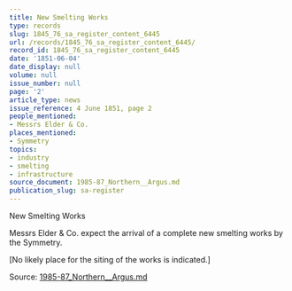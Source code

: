 ```yaml
---
title: New Smelting Works
type: records
slug: 1845_76_sa_register_content_6445
url: /records/1845_76_sa_register_content_6445/
record_id: 1845_76_sa_register_content_6445
date: '1851-06-04'
date_display: null
volume: null
issue_number: null
page: '2'
article_type: news
issue_reference: 4 June 1851, page 2
people_mentioned:
- Messrs Elder & Co.
places_mentioned:
- Symmetry
topics:
- industry
- smelting
- infrastructure
source_document: 1985-87_Northern__Argus.md
publication_slug: sa-register
---
```


New Smelting Works

Messrs Elder & Co. expect the arrival of a complete new smelting works by the Symmetry.

[No likely place for the siting of the works is indicated.]

Source: [1985-87_Northern__Argus.md](/downloads/markdown/1985-87_Northern__Argus.md)
